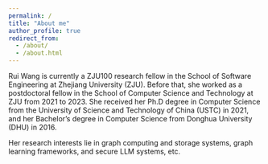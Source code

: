 ```yaml
---
permalink: /
title: "About me"
author_profile: true
redirect_from: 
  - /about/
  - /about.html
---
```


Rui Wang is currently a ZJU100 research fellow in the School of Software Engineering at Zhejiang University (ZJU). Before that, she worked as a postdoctoral fellow in the School of Computer Science and Technology at ZJU from 2021 to 2023. She received her Ph.D degree in Computer Science from the University of Science and Technology of China (USTC) in 2021,  and her Bachelor’s degree in Computer Science from Donghua University (DHU) in 2016. 

Her research interests lie in graph computing and storage systems, graph learning frameworks, and secure LLM systems, etc. 
